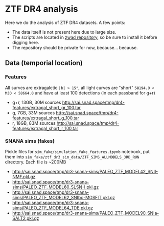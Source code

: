 # ZTF DR4 analysis

Here we do the analysis of ZTF DR4 datasets. A few points:
* The data itself is not present here due to large size.
* The scripts are located in [zwad repository](https://github.com/snad-space/zwad), so be sure to install it before digging here.
* The repository should be private for now, because... because.

## Data (temporial location)

### Features

All surves are extragalctic `|b| > 15°`, all light curves are "short" `58194.0 < MJD < 58664.0` and have at least 100 detections (in each passband for g+r)

- g+r, 13GB, 30M sources <http://sai.snad.space/tmp/dr4-features/extragal_short_gr_100.tar>
- g, 7GB, 33M sources <http://sai.snad.space/tmp/dr4-features/extragal_short_g_100.tar>
- r, 18GB, 83M sources <http://sai.snad.space/tmp/dr4-features/extragal_short_r_100.tar>

### SNANA sims (fakes)

Pickle files for `sim_fake/simulation_fake_features.ipynb` notebook, put them into `sim_fake/ztf_dr3_sim_data/ZTF_SIMS_ALLMODELS_3RD_RUN` directory. Each file is ~200MB

- <http://sai.snad.space/tmp/dr3-snana-sims/PALEO_ZTF_MODEL42_SNII-NMF.pkl.gz>
- <http://sai.snad.space/tmp/dr3-snana-sims/PALEO_ZTF_MODEL60_SLSN-I.pkl.gz>
- <http://sai.snad.space/tmp/dr3-snana-sims/PALEO_ZTF_MODEL62_SNIbc-MOSFIT.pkl.gz>
- <http://sai.snad.space/tmp/dr3-snana-sims/PALEO_ZTF_MODEL64_TDE.pkl.gz>
- <http://sai.snad.space/tmp/dr3-snana-sims/PALEO_ZTF_MODEL90_SNIa-SALT2.pkl.gz>
